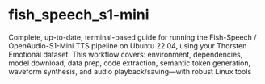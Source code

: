 # fish_speech_s1-mini
Complete, up-to-date, terminal-based guide for running the Fish-Speech / OpenAudio-S1-Mini TTS pipeline on Ubuntu 22.04, using your Thorsten Emotional dataset. This workflow covers: environment, dependencies, model download, data prep, code extraction, semantic token generation, waveform synthesis, and audio playback/saving—with robust Linux tools
